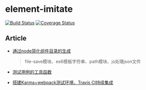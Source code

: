 # element-imitate
[![Build Status](https://travis-ci.org/jvsheng/element-imitate.svg?branch=master)](https://travis-ci.org/jvsheng/element-imitate)
[![Coverage Status](https://coveralls.io/repos/github/jvsheng/element-imitate/badge.svg?branch=master&service=github)](https://coveralls.io/github/jvsheng/element-imitate?branch=master)

## Article
- [通过node简化组件目录的生成](https://github.com/jvsheng/element-imitate/issues/1)
  > file-save模块、es6模板字符串、path模块、js处理json文件

- [测试用例的工具函数](https://github.com/jvsheng/element-imitate/issues/2)

- [搭建Karma+webpack测试环境，Travis CI持续集成](https://github.com/jvsheng/element-imitate/issues/3)
